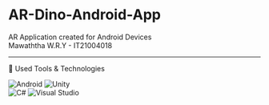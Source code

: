 # AR-Dino-Android-App

AR Application created for Android Devices<br/>
Mawaththa W.R.Y - IT21004018
<hr>
🔵 Used Tools & Technologies<br>

![Android](https://img.shields.io/badge/Android-3DDC84?style=for-the-badge&logo=android&logoColor=white)
![Unity](https://img.shields.io/badge/unity-%23000000.svg?style=for-the-badge&logo=unity&logoColor=white)<br/>
![C#](https://img.shields.io/badge/c%23-%23239120.svg?style=for-the-badge&logo=csharp&logoColor=white)
![Visual Studio](https://img.shields.io/badge/Visual%20Studio-5C2D91.svg?style=for-the-badge&logo=visual-studio&logoColor=white)
